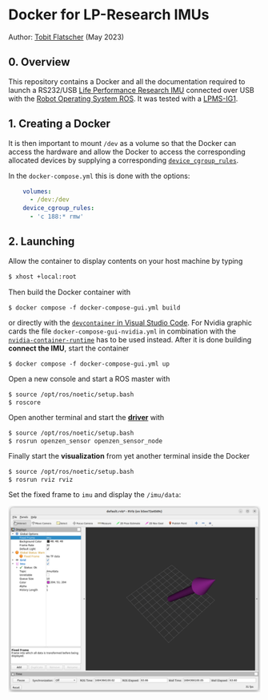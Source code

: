 # Docker for LP-Research IMUs

Author: [Tobit Flatscher](https://github.com/2b-t) (May 2023)



## 0. Overview
This repository contains a Docker and all the documentation required to launch a RS232/USB [Life Performance Research IMU](https://www.lp-research.com/lpms-inertial-measurement-unit-imu-series/) connected over USB with the [Robot Operating System ROS](http://wiki.ros.org/noetic). It was tested with a [LPMS-IG1](https://www.lp-research.com/9-axis-imu-with-gps-receiver-series/).

## 1. Creating a Docker
It is then important to mount `/dev` as a volume so that the Docker can access the hardware and allow the Docker to access the corresponding allocated devices by supplying a corresponding [`device_cgroup_rules`](https://access.redhat.com/documentation/en-us/red_hat_enterprise_linux/6/html/resource_management_guide/sec-devices).

In the `docker-compose.yml` this is done with the options:

```yaml
    volumes:
      - /dev:/dev
    device_cgroup_rules:
      - 'c 188:* rmw'
```

## 2. Launching
Allow the container to display contents on your host machine by typing

```bash
$ xhost +local:root
```

Then build the Docker container with

```shell
$ docker compose -f docker-compose-gui.yml build
```
or directly with the [`devcontainer` in Visual Studio Code](https://code.visualstudio.com/docs/devcontainers/containers). For Nvidia graphic cards the file `docker-compose-gui-nvidia.yml` in combination with the [`nvidia-container-runtime`](https://nvidia.github.io/nvidia-container-runtime/) has to be used instead.
After it is done building **connect the IMU**, start the container

```shell
$ docker compose -f docker-compose-gui.yml up
```
Open a new console and start a ROS master with
```shell
$ source /opt/ros/noetic/setup.bash 
$ roscore
```
Open another terminal and start the [**driver**](https://bitbucket.org/lpresearch/openzenros/src/master/) with
```shell
$ source /opt/ros/noetic/setup.bash 
$ rosrun openzen_sensor openzen_sensor_node
```
Finally start the **visualization** from yet another terminal inside the Docker
```shell
$ source /opt/ros/noetic/setup.bash
$ rosrun rviz rviz
```
Set the fixed frame to `imu` and display the `/imu/data`:

![RViz preview](media/preview.png)

